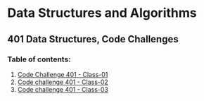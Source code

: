 # Data Structures and Algorithms

## 401 Data Structures, Code Challenges

### Table of contents:

1. [Code Challenge 401 - Class-01](code-challenge-401/README.md)
2. [Code challenge 401 - Class-02](code-challenge-401-class02/README.md)
3. [Code challenge 401 - Class-03](code-challenge-401-class03/README.md)
